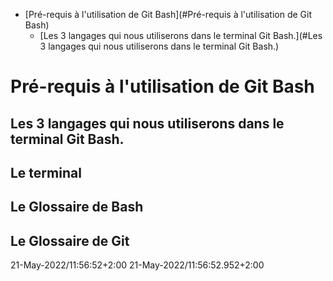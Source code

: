 - [Pré-requis à l'utilisation de Git Bash](#Pré-requis à l'utilisation de Git Bash)
	- [Les 3 langages qui nous utiliserons dans le terminal Git Bash.](#Les 3 langages qui nous utiliserons dans le terminal Git Bash.)
# Pré-requis à l'utilisation de Git Bash
## Les 3 langages qui nous utiliserons dans le terminal Git Bash.
## Le terminal
## Le Glossaire de Bash
## Le Glossaire de Git
21-May-2022/11:56:52+2:00 21-May-2022/11:56:52.952+2:00